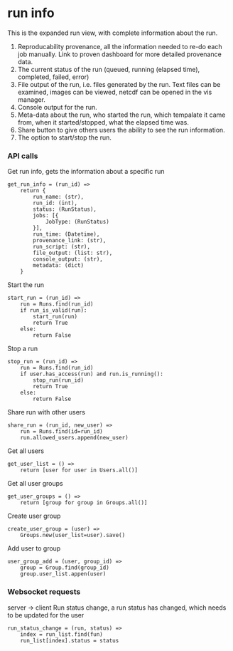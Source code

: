 # run info

This is the expanded run view, with complete information about the run.

1. Reproducability provenance, all the information needed to re-do each job manually. Link to proven dashboard for more detailed provenance data.
2. The current status of the run (queued, running (elapsed time), completed, failed, error)
3. File output of the run, i.e. files generated by the run. Text files can be examined, images can be viewed, netcdf can be opened in the vis manager.
4. Console output for the run.
5. Meta-data about the run, who started the run, which tempalate it came from, when it started/stopped, what the elapsed time was.
6. Share button to give others users the ability to see the run information.
7. The option to start/stop the run.

### API calls

Get run info, gets the information about a specific run
```
get_run_info = (run_id) =>
    return {
        run_name: (str),
        run_id: (int),
        status: (RunStatus),
        jobs: [{
            JobType: (RunStatus)
        }],
        run_time: (Datetime),
        provenance_link: (str),
        run_script: (str),
        file_output: (list: str),
        console_output: (str),
        metadata: (dict)
    }
```

Start the run
```
start_run = (run_id) => 
    run = Runs.find(run_id)
    if run_is_valid(run):
        start_run(run)
        return True
    else:
        return False
```

Stop a run
```
stop_run = (run_id) =>
    run = Runs.find(run_id)
    if user.has_access(run) and run.is_running():
        stop_run(run_id)
        return True
    else:
        return False
```

Share run with other users
```
share_run = (run_id, new_user) =>
    run = Runs.find(id=run_id)
    run.allowed_users.append(new_user)
```

Get all users
``` 
get_user_list = () =>
    return [user for user in Users.all()]
```

Get all user groups
```
get_user_groups = () =>
    return [group for group in Groups.all()]
```

Create user group
```
create_user_group = (user) =>
    Groups.new(user_list=user).save()
```

Add user to group
```
user_group_add = (user, group_id) => 
    group = Group.find(group_id)
    group.user_list.appen(user)
```

### Websocket requests

server -> client
Run status change, a run status has changed, which needs to be updated for the user
```
run_status_change = (run, status) => 
    index = run_list.find(fun)
    run_list[index].status = status
```